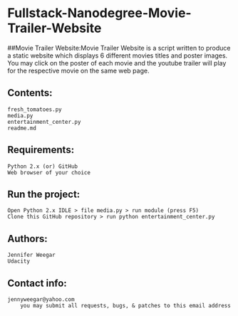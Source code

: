 # Fullstack-Nanodegree-Movie-Trailer-Website
##Movie Trailer Website:Movie Trailer Website is a script written to produce a static website which displays
    6 different movies titles and poster images. You may click on the poster
    of each movie and the youtube trailer will play for the respective movie
    on the same web page.

## Contents:
    fresh_tomatoes.py
    media.py
    entertainment_center.py
    readme.md

## Requirements:
    Python 2.x (or) GitHub
    Web browser of your choice

## Run the project:
    Open Python 2.x IDLE > file media.py > run module (press F5)
    Clone this GitHub repository > run python entertainment_center.py

## Authors:
    Jennifer Weegar
    Udacity

## Contact info:
    jennyweegar@yahoo.com
        you may submit all requests, bugs, & patches to this email address


